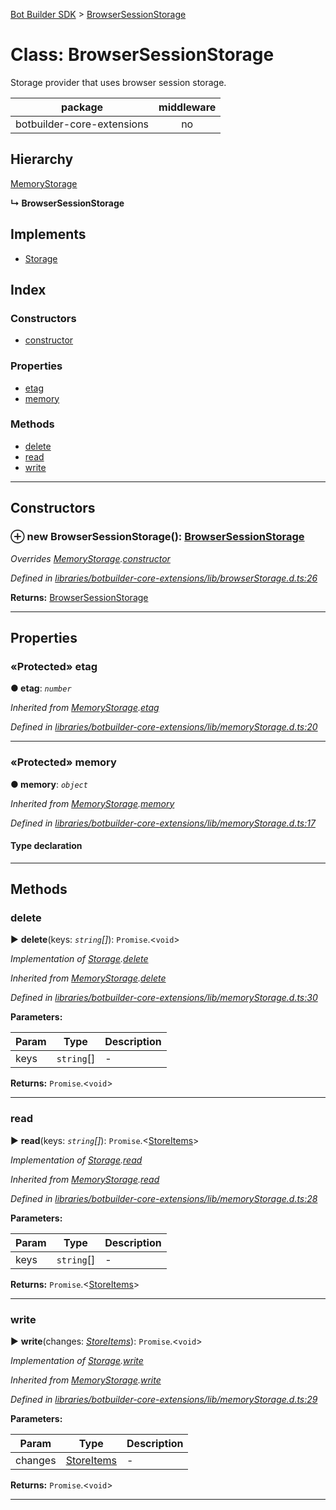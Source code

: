 [Bot Builder SDK](../README.md) > [BrowserSessionStorage](../classes/botbuilder.browsersessionstorage.md)



# Class: BrowserSessionStorage


Storage provider that uses browser session storage.

<table>

<thead>

<tr>

<th>package</th>

<th style="text-align:center">middleware</th>

</tr>

</thead>

<tbody>

<tr>

<td>botbuilder-core-extensions</td>

<td style="text-align:center">no</td>

</tr>

</tbody>

</table>

## Hierarchy


 [MemoryStorage](botbuilder.memorystorage.md)

**↳ BrowserSessionStorage**







## Implements

* [Storage](../interfaces/botbuilder.storage.md)

## Index

### Constructors

* [constructor](botbuilder.browsersessionstorage.md#constructor)


### Properties

* [etag](botbuilder.browsersessionstorage.md#etag)
* [memory](botbuilder.browsersessionstorage.md#memory)


### Methods

* [delete](botbuilder.browsersessionstorage.md#delete)
* [read](botbuilder.browsersessionstorage.md#read)
* [write](botbuilder.browsersessionstorage.md#write)



---
## Constructors
<a id="constructor"></a>


### ⊕ **new BrowserSessionStorage**(): [BrowserSessionStorage](botbuilder.browsersessionstorage.md)


*Overrides [MemoryStorage](botbuilder.memorystorage.md).[constructor](botbuilder.memorystorage.md#constructor)*

*Defined in [libraries/botbuilder-core-extensions/lib/browserStorage.d.ts:26](https://github.com/Microsoft/botbuilder-js/blob/d288851/libraries/botbuilder-core-extensions/lib/browserStorage.d.ts#L26)*





**Returns:** [BrowserSessionStorage](botbuilder.browsersessionstorage.md)

---


## Properties
<a id="etag"></a>

### «Protected» etag

**●  etag**:  *`number`* 

*Inherited from [MemoryStorage](botbuilder.memorystorage.md).[etag](botbuilder.memorystorage.md#etag)*

*Defined in [libraries/botbuilder-core-extensions/lib/memoryStorage.d.ts:20](https://github.com/Microsoft/botbuilder-js/blob/d288851/libraries/botbuilder-core-extensions/lib/memoryStorage.d.ts#L20)*





___

<a id="memory"></a>

### «Protected» memory

**●  memory**:  *`object`* 

*Inherited from [MemoryStorage](botbuilder.memorystorage.md).[memory](botbuilder.memorystorage.md#memory)*

*Defined in [libraries/botbuilder-core-extensions/lib/memoryStorage.d.ts:17](https://github.com/Microsoft/botbuilder-js/blob/d288851/libraries/botbuilder-core-extensions/lib/memoryStorage.d.ts#L17)*


#### Type declaration


[k: `string`]: `string`






___


## Methods
<a id="delete"></a>

###  delete

► **delete**(keys: *`string`[]*): `Promise`.<`void`>



*Implementation of [Storage](../interfaces/botbuilder.storage.md).[delete](../interfaces/botbuilder.storage.md#delete)*

*Inherited from [MemoryStorage](botbuilder.memorystorage.md).[delete](botbuilder.memorystorage.md#delete)*

*Defined in [libraries/botbuilder-core-extensions/lib/memoryStorage.d.ts:30](https://github.com/Microsoft/botbuilder-js/blob/d288851/libraries/botbuilder-core-extensions/lib/memoryStorage.d.ts#L30)*



**Parameters:**

| Param | Type | Description |
| ------ | ------ | ------ |
| keys | `string`[]   |  - |





**Returns:** `Promise`.<`void`>





___

<a id="read"></a>

###  read

► **read**(keys: *`string`[]*): `Promise`.<[StoreItems](../interfaces/botbuilder.storeitems.md)>



*Implementation of [Storage](../interfaces/botbuilder.storage.md).[read](../interfaces/botbuilder.storage.md#read)*

*Inherited from [MemoryStorage](botbuilder.memorystorage.md).[read](botbuilder.memorystorage.md#read)*

*Defined in [libraries/botbuilder-core-extensions/lib/memoryStorage.d.ts:28](https://github.com/Microsoft/botbuilder-js/blob/d288851/libraries/botbuilder-core-extensions/lib/memoryStorage.d.ts#L28)*



**Parameters:**

| Param | Type | Description |
| ------ | ------ | ------ |
| keys | `string`[]   |  - |





**Returns:** `Promise`.<[StoreItems](../interfaces/botbuilder.storeitems.md)>





___

<a id="write"></a>

###  write

► **write**(changes: *[StoreItems](../interfaces/botbuilder.storeitems.md)*): `Promise`.<`void`>



*Implementation of [Storage](../interfaces/botbuilder.storage.md).[write](../interfaces/botbuilder.storage.md#write)*

*Inherited from [MemoryStorage](botbuilder.memorystorage.md).[write](botbuilder.memorystorage.md#write)*

*Defined in [libraries/botbuilder-core-extensions/lib/memoryStorage.d.ts:29](https://github.com/Microsoft/botbuilder-js/blob/d288851/libraries/botbuilder-core-extensions/lib/memoryStorage.d.ts#L29)*



**Parameters:**

| Param | Type | Description |
| ------ | ------ | ------ |
| changes | [StoreItems](../interfaces/botbuilder.storeitems.md)   |  - |





**Returns:** `Promise`.<`void`>





___


